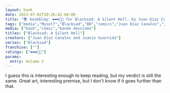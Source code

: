 ```yaml
---
layout: book
date: 2023-07-02T20:26:42-04:00
title: "📚 bookblog: ❤️❤️❤️🖤🖤 for Blacksad: A Silent Hell, by Juan Díaz Canales and Juanjo Guarnido"
tags: ["media","Myself","Blacksad","BD","comics","Juan Díaz Canales","Juanjo Guarnido"]
media: ["book","comic","bande dessinée"]
titles: ["Blacksad: A Silent Hell"]
creators: ["Juan Díaz Canales and Juanjo Guarnido"]
series: ["Blacksad"]
franchise: [""]
ratings: ["❤️❤️❤️🖤🖤"]
params:
  entry: Volume 2
---
```

I guess this is interesting enough to keep reading, but my verdict is still the same. Great art, interesting premise, but I don't know if it goes further than that.
